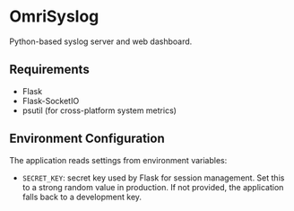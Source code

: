 # OmriSyslog

Python-based syslog server and web dashboard.

## Requirements

- Flask
- Flask-SocketIO
- psutil (for cross-platform system metrics)

## Environment Configuration

The application reads settings from environment variables:

- `SECRET_KEY`: secret key used by Flask for session management. Set this to a
  strong random value in production. If not provided, the application falls back
  to a development key.

